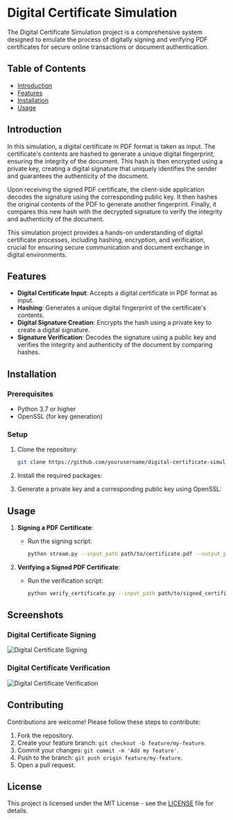# Digital Certificate Simulation

The Digital Certificate Simulation project is a comprehensive system designed to emulate the process of digitally signing and verifying PDF certificates for secure online transactions or document authentication.

## Table of Contents

- [Introduction](#introduction)
- [Features](#features)
- [Installation](#installation)
- [Usage](#usage)


## Introduction

In this simulation, a digital certificate in PDF format is taken as input. The certificate's contents are hashed to generate a unique digital fingerprint, ensuring the integrity of the document. This hash is then encrypted using a private key, creating a digital signature that uniquely identifies the sender and guarantees the authenticity of the document.

Upon receiving the signed PDF certificate, the client-side application decodes the signature using the corresponding public key. It then hashes the original contents of the PDF to generate another fingerprint. Finally, it compares this new hash with the decrypted signature to verify the integrity and authenticity of the document.

This simulation project provides a hands-on understanding of digital certificate processes, including hashing, encryption, and verification, crucial for ensuring secure communication and document exchange in digital environments.

## Features

- **Digital Certificate Input**: Accepts a digital certificate in PDF format as input.
- **Hashing**: Generates a unique digital fingerprint of the certificate's contents.
- **Digital Signature Creation**: Encrypts the hash using a private key to create a digital signature.
- **Signature Verification**: Decodes the signature using a public key and verifies the integrity and authenticity of the document by comparing hashes.

## Installation

### Prerequisites

- Python 3.7 or higher
- OpenSSL (for key generation)

### Setup

1. Clone the repository:
    ```sh
    git clone https://github.com/yourusername/digital-certificate-simulation.git
    ```

2. Install the required packages:

3. Generate a private key and a corresponding public key using OpenSSL:

## Usage

1. **Signing a PDF Certificate**:
    - Run the signing script:
        ```sh
        python stream.py --input_path path/to/certificate.pdf --output_path path/to/signed_certificate.pdf --private_key_path path/to/private_key.pem
        ```

2. **Verifying a Signed PDF Certificate**:
    - Run the verification script:
        ```sh
        python verify_certificate.py --input_path path/to/signed_certificate.pdf --public_key_path path/to/public_key.pem
        ```

## Screenshots

### Digital Certificate Signing
![Digital Certificate Signing](screenshots/signing.png)

### Digital Certificate Verification
![Digital Certificate Verification](screenshots/verification.png)

## Contributing

Contributions are welcome! Please follow these steps to contribute:

1. Fork the repository.
2. Create your feature branch: `git checkout -b feature/my-feature`.
3. Commit your changes: `git commit -m 'Add my feature'`.
4. Push to the branch: `git push origin feature/my-feature`.
5. Open a pull request.

## License

This project is licensed under the MIT License - see the [LICENSE](LICENSE) file for details.







